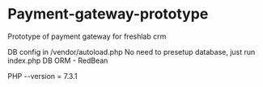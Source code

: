 # Payment-gateway-prototype
Prototype of payment gateway for freshlab crm

DB config in /vendor/autoload.php
No need to presetup database, just run index.php
DB ORM - RedBean

PHP --version = 7.3.1
